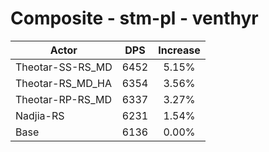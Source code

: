 # Composite - stm-pl - venthyr
| Actor | DPS | Increase |
|---|:---:|:---:|
|Theotar-SS-RS_MD|6452|5.15%|
|Theotar-RS_MD_HA|6354|3.56%|
|Theotar-RP-RS_MD|6337|3.27%|
|Nadjia-RS|6231|1.54%|
|Base|6136|0.00%|
